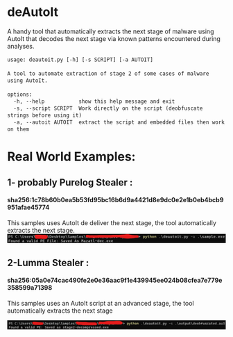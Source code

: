 # deAutoIt
A handy tool that automatically extracts the next stage of malware using AutoIt that decodes the next stage via known patterns encountered during analyses.


```
usage: deautoit.py [-h] [-s SCRIPT] [-a AUTOIT]

A tool to automate extraction of stage 2 of some cases of malware using AutoIt.

options:
  -h, --help           show this help message and exit
  -s, --script SCRIPT  Work directly on the script (deobfuscate strings before using it)
  -a, --autoit AUTOIT  extract the script and embedded files then work on them
  ```

# Real World Examples:
## 1- probably Purelog Stealer : 
 #### sha256:1c78b60b0ea5b53fd95bc16b6d9a4421d8e9dc0e2e1b0eb4bcb9951afae45774

This samples uses AutoIt de deliver the next stage, the tool automatically extracts the next stage.
![sample_exe](images/sample_exe.png)

## 2-Lumma Stealer : 
 #### sha256:05a0e74cac490fe2e0e36aac9f1e439945ee024b08cfea7e779e358599a71398
This samples uses an AutoIt script at an advanced stage, the tool automatically extracts the next stage

![sample_script](images/sample_script.png)
